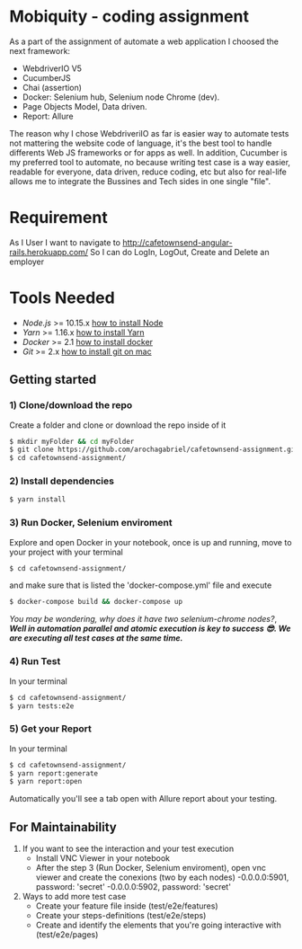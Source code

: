 #  Mobiquity - coding assignment

As a part of the assignment of automate a web application I choosed the next framework:

- WebdriverIO V5
- CucumberJS 
- Chai (assertion)
- Docker: Selenium hub, Selenium node Chrome (dev).
- Page Objects Model, Data driven.
- Report: Allure

The reason why I chose WebdriveriIO as far is easier way to automate tests not mattering the website code of language, it's the best tool to handle differents Web JS frameworks or for apps as well. In addition, Cucumber is my preferred tool to automate, no because writing test case is a way easier, readable for everyone, data driven, reduce coding, etc but also for real-life allows me to integrate the Bussines and Tech sides in one single "file".


# Requirement
   As I User 
   I want to navigate to http://cafetownsend-angular-rails.herokuapp.com/
   So I can do LogIn, LogOut, Create and Delete an employer 
    
# Tools Needed
  - *Node.js* >= 10.15.x [how to install Node](https://nodejs.org/en/download/)
  - *Yarn* >= 1.16.x [how to install Yarn](https://yarnpkg.com/en/docs/install#debian-stable)
  - *Docker* >= 2.1 [how to install docker](https://docs.docker.com/docker-for-mac/install/) 
  - *Git* >= 2.x [how to install git on mac](https://www.atlassian.com/es/git/tutorials/install-git)
 
## Getting started

### 1) Clone/download the repo
Create a folder and clone or download the repo inside of it
```sh
$ mkdir myFolder && cd myFolder
$ git clone https://github.com/arochagabriel/cafetownsend-assignment.git
$ cd cafetownsend-assignment/
```
### 2) Install dependencies
```sh
$ yarn install
```

### 3) Run Docker, Selenium enviroment
Explore and open Docker in your notebook, once is up and running, move to your project with your terminal
```sh
$ cd cafetownsend-assignment/
```
 and make sure that is listed the 'docker-compose.yml' file and execute 
```sh
$ docker-compose build && docker-compose up
```
*You may be wondering, why does it have two selenium-chrome nodes?*, ***Well in automation parallel and atomic execution is key to success 😎. We are executing all test cases at the same time.***

### 4) Run Test
In your terminal 
```sh
$ cd cafetownsend-assignment/
$ yarn tests:e2e
```
### 5) Get your Report 
In your terminal 
```sh
$ cd cafetownsend-assignment/
$ yarn report:generate
$ yarn report:open
```
Automatically you'll see a tab open with Allure report about your testing.

## For Maintainability
1) If you want to see the interaction and your test execution 
    - Install VNC Viewer in your notebook
    - After the step 3 (Run Docker, Selenium enviroment), open vnc viewer and create the conexions (two by each nodes)
        -0.0.0.0:5901, password: 'secret'
        -0.0.0.0:5902, password: 'secret'
2) Ways to add more test case
    - Create your feature file inside (test/e2e/features)
    - Create your steps-definitions (test/e2e/steps)
    - Create and identify the elements that you're going interactive with (test/e2e/pages)





 
